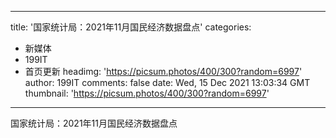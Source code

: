 
---
title: '国家统计局：2021年11月国民经济数据盘点'
categories: 
 - 新媒体
 - 199IT
 - 首页更新
headimg: 'https://picsum.photos/400/300?random=6997'
author: 199IT
comments: false
date: Wed, 15 Dec 2021 13:03:34 GMT
thumbnail: 'https://picsum.photos/400/300?random=6997'
---

<div>   
国家统计局：2021年11月国民经济数据盘点  
</div>
            